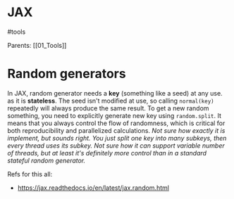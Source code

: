 # JAX

#tools

Parents: [[01_Tools]]

# Random generators

In JAX, random generator needs a **key** (something like a seed) at any use. as it is **stateless**. The seed isn't modified at use, so calling `normal(key)` repeatedly will always produce the same result. To get a new random something, you need to explicitly generate new key using `random.split`. It means that you always control the flow of randomness, which is critical for both reproducibility and parallelized calculations. _Not sure how exactly it is implement, but sounds right. You just split one key into many subkeys, then every thread uses its subkey. Not sure how it can support variable number of threads, but at least it's definitely more control than in a standard stateful random generator._

Refs for this all:
* https://jax.readthedocs.io/en/latest/jax.random.html